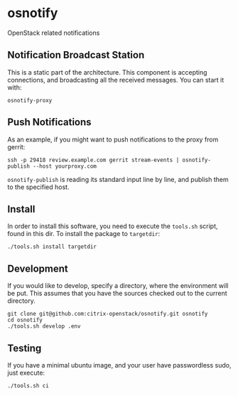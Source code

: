 # osnotify

OpenStack related notifications

## Notification Broadcast Station
This is a static part of the architecture. This component is accepting
connections, and broadcasting all the received messages. You can start it with:

    osnotify-proxy

## Push Notifications
As an example, if you might want to push notifications to the proxy from gerrit:

    ssh -p 29418 review.example.com gerrit stream-events | osnotify-publish --host yourproxy.com

`osnotify-publish` is reading its standard input line by line, and publish them
to the specified host.

## Install
In order to install this software, you need to execute the `tools.sh` script,
found in this dir. To install the package to `targetdir`:

    ./tools.sh install targetdir

## Development
If you would like to develop, specify a directory, where the environment will
be put. This assumes that you have the sources checked out to the current
directory.

    git clone git@github.com:citrix-openstack/osnotify.git osnotify
    cd osnotify
    ./tools.sh develop .env

## Testing
If you have a minimal ubuntu image, and your user have passwordless sudo, just
execute:

    ./tools.sh ci

